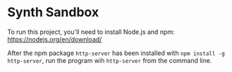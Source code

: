 # Synth Sandbox

To run this project, you'll need to install Node.js and npm: https://nodejs.org/en/download/

After the npm package `http-server` has been installed with `npm install -g http-server`, run the program wih `http-server` from the command line.